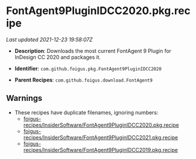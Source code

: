 # FontAgent9PluginIDCC2020.pkg.recipe

_Last updated 2021-12-23 19:58:07Z_

- **Description**: Downloads the most current FontAgent 9 Plugin for InDesign CC 2020 and packages it.

- **Identifier**: `com.github.foigus.pkg.FontAgent9PluginIDCC2020`

- **Parent Recipes**: `com.github.foigus.download.FontAgent9`

## Warnings

- These recipes have duplicate filenames, ignoring numbers:
    - [foigus-recipes/InsiderSoftware/FontAgent9PluginIDCC2020.pkg.recipe](/autopkg-dupe-tracker/foigus-recipes/InsiderSoftware/FontAgent9PluginIDCC2020.pkg.recipe)
    - [foigus-recipes/InsiderSoftware/FontAgent9PluginIDCC2021.pkg.recipe](/autopkg-dupe-tracker/foigus-recipes/InsiderSoftware/FontAgent9PluginIDCC2021.pkg.recipe)
    - [foigus-recipes/InsiderSoftware/FontAgent9PluginIDCC2019.pkg.recipe](/autopkg-dupe-tracker/foigus-recipes/InsiderSoftware/FontAgent9PluginIDCC2019.pkg.recipe)